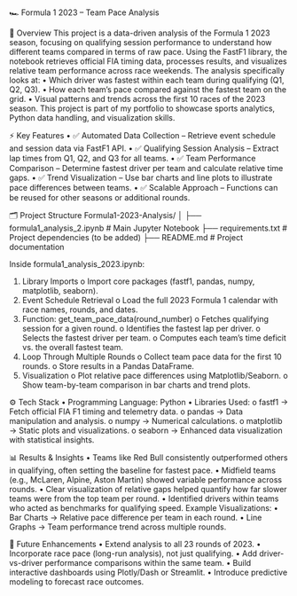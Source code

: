 🏎️ Formula 1 2023 – Team Pace Analysis

📌 Overview
This project is a data-driven analysis of the Formula 1 2023 season, focusing on qualifying session performance to understand how different teams compared in terms of raw pace. Using the FastF1 library, the notebook retrieves official FIA timing data, processes results, and visualizes relative team performance across race weekends.
The analysis specifically looks at:
•	Which driver was fastest within each team during qualifying (Q1, Q2, Q3).
•	How each team’s pace compared against the fastest team on the grid.
•	Visual patterns and trends across the first 10 races of the 2023 season.
This project is part of my portfolio to showcase sports analytics, Python data handling, and visualization skills.
 
⚡ Key Features
•	✅ Automated Data Collection – Retrieve event schedule and session data via FastF1 API.
•	✅ Qualifying Session Analysis – Extract lap times from Q1, Q2, and Q3 for all teams.
•	✅ Team Performance Comparison – Determine fastest driver per team and calculate relative time gaps.
•	✅ Trend Visualization – Use bar charts and line plots to illustrate pace differences between teams.
•	✅ Scalable Approach – Functions can be reused for other seasons or additional rounds.

 
🗂 Project Structure
Formula1-2023-Analysis/
│
├── formula1_analysis_2.ipynb   # Main Jupyter Notebook
├── requirements.txt            # Project dependencies (to be added)
├── README.md                   # Project documentation

Inside formula1_analysis_2023.ipynb:
1.	Library Imports
o	Import core packages (fastf1, pandas, numpy, matplotlib, seaborn).
2.	Event Schedule Retrieval
o	Load the full 2023 Formula 1 calendar with race names, rounds, and dates.
3.	Function: get_team_pace_data(round_number)
o	Fetches qualifying session for a given round.
o	Identifies the fastest lap per driver.
o	Selects the fastest driver per team.
o	Computes each team’s time deficit vs. the overall fastest team.
4.	Loop Through Multiple Rounds
o	Collect team pace data for the first 10 rounds.
o	Store results in a Pandas DataFrame.
5.	Visualization
o	Plot relative pace differences using Matplotlib/Seaborn.
o	Show team-by-team comparison in bar charts and trend plots.

 
⚙️ Tech Stack
•	Programming Language: Python
•	Libraries Used:
o	fastf1 → Fetch official FIA F1 timing and telemetry data.
o	pandas → Data manipulation and analysis.
o	numpy → Numerical calculations.
o	matplotlib → Static plots and visualizations.
o	seaborn → Enhanced data visualization with statistical insights.

  
📊 Results & Insights
•	Teams like Red Bull consistently outperformed others in qualifying, often setting the baseline for fastest pace.
•	Midfield teams (e.g., McLaren, Alpine, Aston Martin) showed variable performance across rounds.
•	Clear visualization of relative gaps helped quantify how far slower teams were from the top team per round.
•	Identified drivers within teams who acted as benchmarks for qualifying speed.
Example Visualizations:
•	Bar Charts → Relative pace difference per team in each round.
•	Line Graphs → Team performance trend across multiple rounds.

 
🔮 Future Enhancements
•	Extend analysis to all 23 rounds of 2023.
•	Incorporate race pace (long-run analysis), not just qualifying.
•	Add driver-vs-driver performance comparisons within the same team.
•	Build interactive dashboards using Plotly/Dash or Streamlit.
•	Introduce predictive modeling to forecast race outcomes.
 

